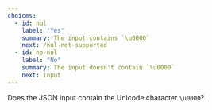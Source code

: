 ```yaml
---
choices:
  - id: nul
    label: "Yes"
    summary: The input contains `\u0000`
    next: /nul-not-supported
  - id: no-nul
    label: "No"
    summary: The input doesn't contain `\u0000`
    next: input
---
```


Does the JSON input contain the Unicode character `\u0000`?